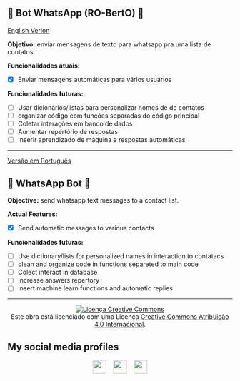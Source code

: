 <a id='pt-BR'/>

## 🤖 Bot WhatsApp (RO-BertO) 🤖
[English Verion](#en)

**Objetivo:** enviar mensagens de texto para whatsapp pra uma lista de contatos.

**Funcionalidades atuais:**
- [x] Enviar mensagens automáticas para vários usuários

**Funcionalidades futuras:**
- [ ] Usar dicionários/listas para personalizar nomes de de contatos
- [ ] organizar código com funções separadas do código principal
- [ ] Coletar interações em banco de dados
- [ ] Aumentar repertório de respostas
- [ ] Inserir aprendizado de máquina e respostas automáticas

---
<a id='en'/>

[Versão em Português](#pt-BR)

## 🤖 WhatsApp Bot 🤖

**Objective:** send whatsapp text messages to a contact list.

**Actual Features:**
- [x] Send automatic messages to various contacts

**Funcionalidades futuras:**
- [ ] Use dictionary/lists for personalized names in interaction to contatacs
- [ ] clean and organize code in functions separeted to main code
- [ ] Colect interact in database
- [ ] Increase answers repertory
- [ ] Insert machine learn functions and automatic replies

---

<p align='center'>
<a rel="license" href="http://creativecommons.org/licenses/by/4.0/"><img alt="Licença Creative Commons" style="border-width:0" src="https://i.creativecommons.org/l/by/4.0/88x31.png" aligin="center" /></a><br/>Este obra está licenciado com uma Licença <a rel="license" href="http://creativecommons.org/licenses/by/4.0/">Creative Commons Atribuição 4.0 Internacional</a>.
</p>

## My social media profiles
<p align='center'>
  <a href="https://www.linkedin.com/in/jonasaacampos/"><img height="30" src="https://image.flaticon.com/icons/svg/725/725337.svg"></a>
 &nbsp;&nbsp;
   <a href="https://www.instagram.com/garotodeberlim/"><img height="30" src="https://image.flaticon.com/icons/svg/1014/1014650.svg"></a>
  &nbsp;&nbsp;
  <a href="https://www.facebook.com/jonasaacampos"><img height="30" src="https://image.flaticon.com/icons/svg/1383/1383259.svg"></a>
</p>